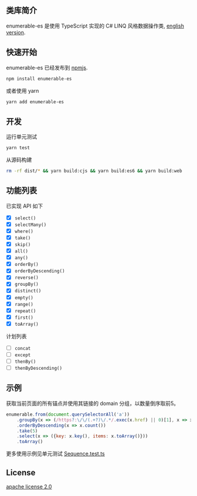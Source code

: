 ## 类库简介

enumerable-es 是使用 TypeScript 实现的 C# LINQ 风格数据操作类, [english version](https://github.com/leoninew/enumerable-es/blob/master/README.md).

## 快速开始

enumerable-es 已经发布到 [npmjs](https://www.npmjs.com/package/enumerable-es).

```bash
npm install enumerable-es
```

或者使用 yarn

```bash
yarn add enumerable-es
```

## 开发

运行单元测试

```bash
yarn test
```

从源码构建

```bash
rm -rf dist/* && yarn build:cjs && yarn build:es6 && yarn build:web
```

## 功能列表

已实现 API 如下

- [x] `select()`
- [x] `selectMany()`
- [x] `where()`
- [x] `take()`
- [x] `skip()`
- [x] `all()`
- [x] `any()`
- [x] `orderBy()`
- [x] `orderByDescending()`
- [x] `reverse()`
- [x] `groupBy()`
- [x] `distinct()`
- [x] `empty()`
- [x] `range()`
- [x] `repeat()`
- [x] `first()`
- [x] `toArray()`

计划列表

- [ ] `concat`
- [ ] `except`
- [ ] `thenBy()`
- [ ] `thenByDescending()`

## 示例

获取当前页面的所有锚点并使用其链接的 domain 分组，以数量倒序取前5。

```javascript
enumerable.from(document.querySelectorAll('a'))
    .groupBy(x => (/https?:\/\/(.+?)\/.*/.exec(x.href) || 0)[1], x => x)
    .orderByDescending(x => x.count())
    .take(5)
    .select(x => ({key: x.key(), items: x.toArray()}))
    .toArray()
```

更多使用示例见单元测试 [Sequence.test.ts](https://github.com/leoninew/enumerable-es/blob/master/test/enumerable/Sequence.test.ts)

## License

[apache license 2.0](https://github.com/leoninew/enumerable-es/blob/master/license.txt)